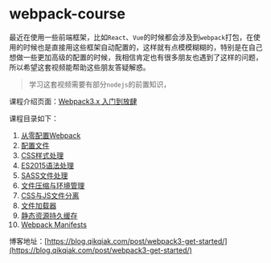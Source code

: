 # webpack-course

最近在使用一些前端框架，比如`React`、`Vue`的时候都会涉及到`webpack`打包，在使用的时候也是直接用这些框架自动配置的，这样就有点模模糊糊的，特别是在自己想做一些更加高级的配置的时候，我相信肯定也有很多朋友也遇到了这样的问题，所以希望这套视频能帮助这些朋友答疑解惑。

> 学习这套视频需要有部分`nodejs`的前置知识，

课程介绍页面：[Webpack3.x 入门到放肆](https://www.haimaxy.com/course/1003/?utm_source=github&utm_campaign=webpack-started&utm_medium=repo)

课程目录如下：

1. [从零配置Webpack](https://www.haimaxy.com/course/1003/1009/?utm_source=github&utm_campaign=webpack-started&utm_medium=repo)
2. [配置文件](https://www.haimaxy.com/course/1003/1010/?utm_source=github&utm_campaign=webpack-started&utm_medium=repo)
3. [CSS样式处理](https://www.haimaxy.com/course/1003/1011/?utm_source=github&utm_campaign=webpack-started&utm_medium=repo)
4. [ES2015语法处理](https://www.haimaxy.com/course/1003/1012/?utm_source=github&utm_campaign=webpack-started&utm_medium=repo)
5. [SASS文件处理](https://www.haimaxy.com/course/1003/1014/?utm_source=github&utm_campaign=webpack-started&utm_medium=repo)
6. [文件压缩与环境管理](https://www.haimaxy.com/course/1003/1013/?utm_source=github&utm_campaign=webpack-started&utm_medium=repo)
7. [CSS与JS文件分离](https://www.haimaxy.com/course/1003/1015/?utm_source=github&utm_campaign=webpack-started&utm_medium=repo)
8. [文件加载器](https://www.haimaxy.com/course/1003/1016/?utm_source=github&utm_campaign=webpack-started&utm_medium=repo)
9. [静态资源持久缓存](https://www.haimaxy.com/course/1003/1017/?utm_source=github&utm_campaign=webpack-started&utm_medium=repo)
10. [Webpack Manifests](https://www.haimaxy.com/course/1003/1018/?utm_source=github&utm_campaign=webpack-started&utm_medium=repo)


博客地址：[https://blog.qikqiak.com/post/webpack3-get-started/](https://blog.qikqiak.com/post/webpack3-get-started/)

